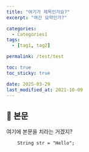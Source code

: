 ```yaml
---
title: "여기가 제목인가요?"
excerpt: "여긴 요약인가?"

categories:
  - Categories1
tags:
  - [tag1, tag2]

permalink: /test/test

toc: true
toc_sticky: true

date: 2025-03-29
last_modified_at: 2021-10-09
---
```


## 🦥 본문

여기에 본문을 치라는 거겠지?

```angular2html
    String str = "Hello";  
```